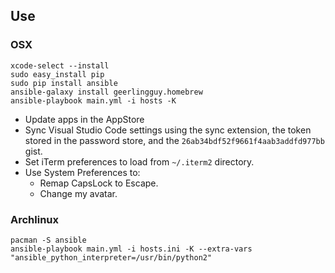 ## Use

### OSX

```
xcode-select --install
sudo easy_install pip
sudo pip install ansible
ansible-galaxy install geerlingguy.homebrew
ansible-playbook main.yml -i hosts -K
```

- Update apps in the AppStore
- Sync Visual Studio Code settings using the sync extension, the token stored in the password store, and the `26ab34bdf52f9661f4aab3addfd977bb` gist.
- Set iTerm preferences to load from `~/.iterm2` directory.
- Use System Preferences to:
  - Remap CapsLock to Escape.
  - Change my avatar.

### Archlinux

```
pacman -S ansible
ansible-playbook main.yml -i hosts.ini -K --extra-vars "ansible_python_interpreter=/usr/bin/python2"
```
